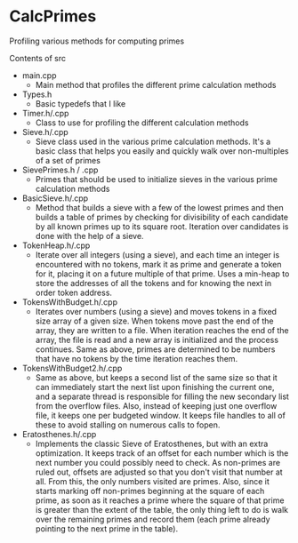 CalcPrimes
==========

Profiling various methods for computing primes

Contents of src
* main.cpp
  * Main method that profiles the different prime calculation methods
* Types.h
  * Basic typedefs that I like
* Timer.h/.cpp
  * Class to use for profiling the different calculation methods
* Sieve.h/.cpp
  * Sieve class used in the various prime calculation methods.  It's a basic class that helps you easily and quickly walk over non-multiples of a set of primes
* SievePrimes.h / .cpp
  * Primes that should be used to initialize sieves in the various prime calculation methods
* BasicSieve.h/.cpp
  * Method that builds a sieve with a few of the lowest primes and then builds a table of primes by checking for divisibility of each candidate by all known primes up to its square root.  Iteration over candidates is done with the help of a sieve.
* TokenHeap.h/.cpp
  * Iterate over all integers (using a sieve), and each time an integer is encountered with no tokens, mark it as prime and generate a token for it, placing it on a future multiple of that prime.  Uses a min-heap to store the addresses of all the tokens and for knowing the next in order token address.
* TokensWithBudget.h/.cpp
  * Iterates over numbers (using a sieve) and moves tokens in a fixed size array of a given size.  When tokens move past the end of the array, they are written to a file.  When iteration reaches the end of the array, the file is read and a new array is initialized and the process continues.  Same as above, primes are determined to be numbers that have no tokens by the time iteration reaches them.
* TokensWithBudget2.h/.cpp
  * Same as above, but keeps a second list of the same size so that it can immediately start the next list upon finishing the current one, and a separate thread is responsible for filling the new secondary list from the overflow files.  Also, instead of keeping just one overflow file, it keeps one per budgeted window.  It keeps file handles to all of these to avoid stalling on numerous calls to fopen.
* Eratosthenes.h/.cpp
  * Implements the classic Sieve of Eratosthenes, but with an extra optimization.  It keeps track of an offset for each number which is the next number you could possibly need to check.  As non-primes are ruled out, offsets are adjusted so that you don't visit that number at all.  From this, the only numbers visited are primes.  Also, since it starts marking off non-primes beginning at the square of each prime, as soon as it reaches a prime where the square of that prime is greater than the extent of the table, the only thing left to do is walk over the remaining primes and record them (each prime already pointing to the next prime in the table).
